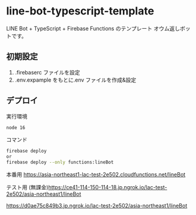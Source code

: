 # line-bot-typescript-template

LINE Bot + TypeScript + Firebase Functions のテンプレート
オウム返しボットです。

## 初期設定

1. .firebaserc ファイルを設定
2. .env.expample をもとに.env ファイルを作成&設定

## デプロイ

実行環境

```bash
node 16
```

コマンド

```bash
firebase deploy
or
firebase deploy --only functions:lineBot
```
本番用
https://asia-northeast1-lac-test-2e502.cloudfunctions.net/lineBot

テスト用
(無課金)https://ce41-114-150-114-18.jp.ngrok.io/lac-test-2e502/asia-northeast1/lineBot

https://d0ae75c849b3.jp.ngrok.io/lac-test-2e502/asia-northeast1/lineBot

